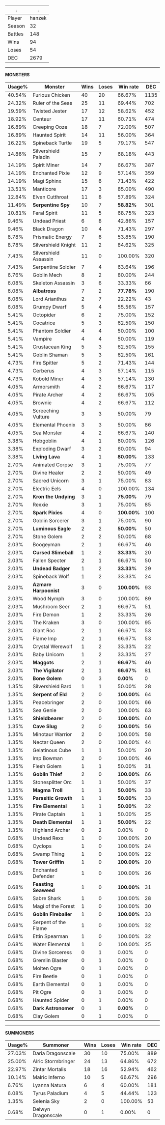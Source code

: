 .|.
|-|-
Player|hanzek
Season|32
Battles|148
Wins|94
Loses|54
DEC|2679

---
**MONSTERS**

Usage%|Monster|Wins|Loses|Win rate|DEC|
-|-|-|-|-|-|
40.54%|Furious Chicken|40|20|66.67%|1135|
24.32%|Ruler of the Seas|25|11|69.44%|702|
19.59%|Twisted Jester|17|12|58.62%|452|
18.92%|Centaur|17|11|60.71%|474|
16.89%|Creeping Ooze|18|7|72.00%|507|
16.89%|Haunted Spirit|14|11|56.00%|364|
16.22%|Spineback Turtle|19|5|79.17%|547|
14.86%|Silvershield Paladin|15|7|68.18%|443|
14.19%|Spirit Miner|14|7|66.67%|387|
14.19%|Enchanted Pixie|12|9|57.14%|359|
14.19%|Magi Sphinx|15|6|71.43%|422|
13.51%|Manticore|17|3|85.00%|490|
12.84%|Elven Cutthroat|11|8|57.89%|324|
11.49%|**Serpentine Spy**|10|7|**58.82%**|301|
10.81%|Feral Spirit|11|5|68.75%|323|
9.46%|Undead Priest|6|8|42.86%|157|
9.46%|Black Dragon|10|4|71.43%|297|
8.78%|Prismatic Energy|7|6|53.85%|190|
8.78%|Silvershield Knight|11|2|84.62%|325|
7.43%|Silvershield Assassin|11|0|100.00%|320|
7.43%|Serpentine Soldier|7|4|63.64%|196|
6.76%|Goblin Mech|8|2|80.00%|244|
6.08%|Skeleton Assassin|3|6|33.33%|66|
6.08%|**Albatross**|7|2|**77.78%**|190|
6.08%|Lord Arianthus|2|7|22.22%|43|
6.08%|Grumpy Dwarf|5|4|55.56%|157|
5.41%|Octopider|6|2|75.00%|152|
5.41%|Cocatrice|5|3|62.50%|150|
5.41%|Phantom Soldier|4|4|50.00%|100|
5.41%|Vampire|4|4|50.00%|119|
5.41%|Crustacean King|5|3|62.50%|155|
5.41%|Goblin Shaman|5|3|62.50%|161|
4.73%|Fire Spitter|5|2|71.43%|144|
4.73%|Cerberus|4|3|57.14%|115|
4.73%|Kobold Miner|4|3|57.14%|130|
4.05%|Armorsmith|4|2|66.67%|117|
4.05%|Pirate Archer|4|2|66.67%|105|
4.05%|Brownie|4|2|66.67%|112|
4.05%|Screeching Vulture|3|3|50.00%|79|
4.05%|Elemental Phoenix|3|3|50.00%|86|
4.05%|Sea Monster|4|2|66.67%|140|
3.38%|Hobgoblin|4|1|80.00%|126|
3.38%|Exploding Dwarf|3|2|60.00%|94|
3.38%|**Living Lava**|4|1|**80.00%**|133|
2.70%|Animated Corpse|3|1|75.00%|77|
2.70%|Divine Healer|2|2|50.00%|49|
2.70%|Sacred Unicorn|3|1|75.00%|83|
2.70%|Electric Eels|4|0|100.00%|134|
2.70%|**Kron the Undying**|3|1|**75.00%**|79|
2.70%|Rexxie|3|1|75.00%|85|
2.70%|**Spark Pixies**|4|0|**100.00%**|100|
2.70%|Goblin Sorcerer|3|1|75.00%|90|
2.70%|**Luminous Eagle**|2|2|**50.00%**|50|
2.70%|Stone Golem|2|2|50.00%|68|
2.03%|Boogeyman|2|1|66.67%|46|
2.03%|**Cursed Slimeball**|1|2|**33.33%**|20|
2.03%|Fallen Specter|2|1|66.67%|50|
2.03%|**Undead Badger**|1|2|**33.33%**|29|
2.03%|Spineback Wolf|1|2|33.33%|24|
2.03%|**Azmare Harpoonist**|3|0|**100.00%**|93|
2.03%|Wood Nymph|3|0|100.00%|89|
2.03%|Mushroom Seer|2|1|66.67%|51|
2.03%|Fire Demon|1|2|33.33%|26|
2.03%|The Kraken|3|0|100.00%|95|
2.03%|Giant Roc|2|1|66.67%|53|
2.03%|Flame Imp|2|1|66.67%|53|
2.03%|Crystal Werewolf|1|2|33.33%|22|
2.03%|Baby Unicorn|1|2|33.33%|27|
2.03%|**Maggots**|2|1|**66.67%**|46|
2.03%|**The Vigilator**|2|1|**66.67%**|81|
2.03%|**Bone Golem**|0|3|**0.00%**|0|
1.35%|Silvershield Bard|1|1|50.00%|28|
1.35%|**Serpent of Eld**|2|0|**100.00%**|64|
1.35%|Peacebringer|2|0|100.00%|66|
1.35%|Sea Genie|2|0|100.00%|63|
1.35%|**Shieldbearer**|2|0|**100.00%**|60|
1.35%|**Cave Slug**|2|0|**100.00%**|56|
1.35%|Minotaur Warrior|2|0|100.00%|58|
1.35%|Nectar Queen|2|0|100.00%|44|
1.35%|Gelatinous Cube|1|1|50.00%|20|
1.35%|Imp Bowman|2|0|100.00%|46|
1.35%|Flesh Golem|1|1|50.00%|31|
1.35%|**Goblin Thief**|2|0|**100.00%**|66|
1.35%|Stonesplitter Orc|1|1|50.00%|37|
1.35%|**Magma Troll**|1|1|**50.00%**|33|
1.35%|**Parasitic Growth**|1|1|**50.00%**|33|
1.35%|**Fire Elemental**|1|1|**50.00%**|32|
1.35%|Pirate Captain|1|1|50.00%|25|
1.35%|**Death Elemental**|1|1|**50.00%**|22|
1.35%|Highland Archer|0|2|0.00%|0|
0.68%|Undead Rexx|1|0|100.00%|20|
0.68%|Cyclops|1|0|100.00%|24|
0.68%|Swamp Thing|1|0|100.00%|22|
0.68%|**Tower Griffin**|1|0|**100.00%**|20|
0.68%|Enchanted Defender|1|0|100.00%|26|
0.68%|**Feasting Seaweed**|1|0|**100.00%**|31|
0.68%|Sabre Shark|1|0|100.00%|28|
0.68%|Magi of the Forest|1|0|100.00%|30|
0.68%|**Goblin Fireballer**|1|0|**100.00%**|33|
0.68%|Serpent of the Flame|1|0|100.00%|32|
0.68%|Ettin Spearman|1|0|100.00%|32|
0.68%|Water Elemental|1|0|100.00%|25|
0.68%|Divine Sorceress|0|1|0.00%|0|
0.68%|Gremlin Blaster|0|1|0.00%|0|
0.68%|Molten Ogre|0|1|0.00%|0|
0.68%|Fire Beetle|0|1|0.00%|0|
0.68%|Earth Elemental|0|1|0.00%|0|
0.68%|Pit Ogre|0|1|0.00%|0|
0.68%|Haunted Spider|0|1|0.00%|0|
0.68%|**Dark Astronomer**|0|1|**0.00%**|0|
0.68%|Clay Golem|0|1|0.00%|0|

---
**SUMMONERS**

Usage%|Summoner|Wins|Loses|Win rate|DEC|
-|-|-|-|-|-|
27.03%|Daria Dragonscale|30|10|75.00%|889|
25.00%|Alric Stormbringer|24|13|64.86%|672|
22.97%|Zintar Mortalis|18|16|52.94%|462|
10.14%|Malric Inferno|10|5|66.67%|296|
6.76%|Lyanna Natura|6|4|60.00%|181|
6.08%|Tyrus Paladium|4|5|44.44%|123|
1.35%|Selenia Sky|2|0|100.00%|53|
0.68%|Delwyn Dragonscale|0|1|0.00%|0|
